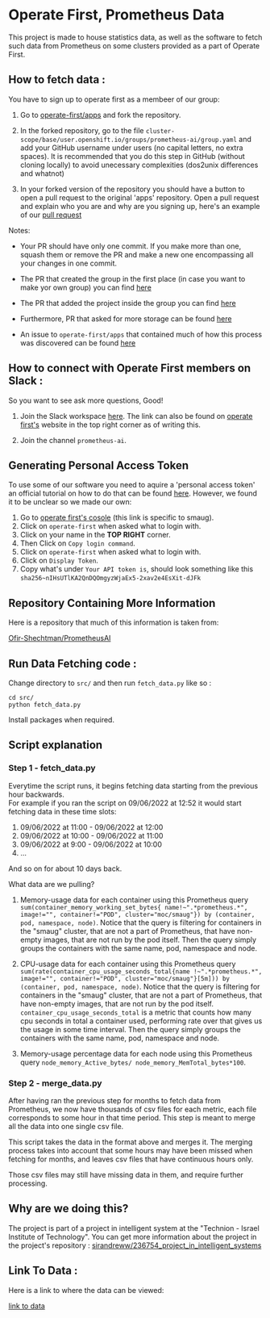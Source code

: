 # Operate First, Prometheus Data

This project is made to house statistics data, as well as the software to fetch such data from Prometheus on some clusters provided as a part of Operate First.

## How to fetch data :

You have to sign up to operate first as a membeer of our group:

1. Go to [operate-first/apps](https://github.com/operate-first/apps) and fork the repository.

2. In the forked repository, go to the file `cluster-scope/base/user.openshift.io/groups/prometheus-ai/group.yaml` and add your GitHub username under users (no capital letters, no extra spaces). It is recommended that you do this step in GitHub (without cloning locally) to avoid unecessary complexities (dos2unix differences and whatnot)

3. In your forked version of the repository you should have a button to open a pull request to the original 'apps' repository. Open a pull request and explain who you are and why are you signing up, here's an example of our [pull request](https://github.com/operate-first/apps/pull/1884)


Notes: 

* Your PR should have only one commit. If you make more than one, squash them or remove the PR and make a new one encompassing all your changes in one commit.

* The PR that created the group in the first place (in case you want to make yor own group) you can find [here](https://github.com/operate-first/apps/pull/1308)

* The PR that added the project inside the group you can find [here](https://github.com/operate-first/apps/pull/1375)

* Furthermore, PR that asked for more storage can be found [here](https://github.com/operate-first/apps/pull/1567)

* An issue to `operate-first/apps` that contained much of how this process was discovered can be found [here](https://github.com/operate-first/support/issues/454)


## How to connect with Operate First members on Slack :


So you want to see ask more questions, Good!

1. Join the Slack workspace [here](https://join.slack.com/t/operatefirst/shared_invite/zt-o2gn4wn8-O39g7sthTAuPCvaCNRnLww). The link can also be found on [operate first's](https://www.operate-first.cloud/) website in the top right corner as of writing this.

2. Join the channel `prometheus-ai`.


## Generating Personal Access Token

To use some of our software you need to aquire a 'personal access token' an official tutorial on how to do that can be found [here](https://www.operate-first.cloud/apps/content/observatorium/thanos/thanos_programmatic_access.html). However, we found it to be unclear so we made our own:

1. Go to [operate first's cosole](https://console-openshift-console.apps.smaug.na.operate-first.cloud/) (this link is specific to smaug).
2. Click on `operate-first` when asked what to login with.
3. Click on your name in the **TOP RIGHT** corner.
4. Then Click on `Copy login command`.
5. Click on `operate-first` when asked what to login with.
6. Click on `Display Token`.
7. Copy what's under `Your API token is`, should look something like this `sha256~nIHsUTlKA2QnDQOmgyzWjaEx5-2xav2e4EsXit-dJFk`

## Repository Containing More Information

Here is a repository that much of this information is taken from:

[Ofir-Shechtman/PrometheusAI](https://github.com/Ofir-Shechtman/PrometheusAI)

## Run Data Fetching code :

Change directory to `src/` and then run `fetch_data.py` like so :

```
cd src/
python fetch_data.py
```

Install packages when required.

## Script explanation

### Step 1 - fetch_data.py

Everytime the script runs,
it begins fetching data starting from the previous hour
backwards. <br>
For example if you ran the script on 09/06/2022 at 12:52
it would start fetching data in these time slots:<br>

1. 09/06/2022 at 11:00 - 09/06/2022 at 12:00
2. 09/06/2022 at 10:00 - 09/06/2022 at 11:00
3. 09/06/2022 at 9:00 - 09/06/2022 at 10:00
4. ...

And so on for about 10 days back.

What data are we pulling?

1. Memory-usage data for each container using this Prometheus query `sum(container_memory_working_set_bytes{
   name!~".*prometheus.*", image!="", container!="POD", cluster="moc/smaug"}) by (container, pod, namespace, node)`.
   Notice that the query is filtering for containers in the "smaug" cluster, that are not a part of Prometheus, that
   have non-empty images, that are not run by the pod itself. Then the query simply groups the containers with the same
   name, pod, namespace and node.
   
2. CPU-usage data for each container using this Prometheus query `sum(rate(container_cpu_usage_seconds_total{name
   !~".*prometheus.*", image!="", container!="POD", cluster="moc/smaug"}[5m])) by (container, pod, namespace, node)`.
   Notice that the query is filtering for containers in the "smaug" cluster, that are not a part of Prometheus, that
   have non-empty images, that are not run by the pod itself. `container_cpu_usage_seconds_total` is a metric that
   counts how many cpu seconds in total a container used, performing rate over that gives us the usage in some time 
   interval. Then the query simply groups the containers with the same
   name, pod, namespace and node.
   
3. Memory-usage percentage data for each node using this Prometheus query `node_memory_Active_bytes/
   node_memory_MemTotal_bytes*100`.
   
### Step 2 - merge_data.py

After having ran the previous step for months to fetch data
from Prometheus, we now have thousands of csv files for each
metric, each file corresponds to some hour in that time 
period. This step is meant to merge all the data into one 
single csv file.

This script takes the data in the format above and merges 
it. The merging process takes into account that some hours
may have been missed when fetching for months, and leaves
csv files that have continuous hours only.

Those csv files may still have missing data in them, and 
require further processing.
   
## Why are we doing this?

The project is part of a project in intelligent system at the "Technion - Israel Institute of Technology".
You can get more information about the project in the project's repository :
[sirandreww/236754_project_in_intelligent_systems](https://github.com/sirandreww/236754_project_in_intelligent_systems.git)

## Link To Data :

Here is a link to where the data can be viewed:

[link to data](https://drive.google.com/drive/folders/1Zpye95sOnMdO6dw0wTuai-s-2BJGUmiP?usp=sharing)
